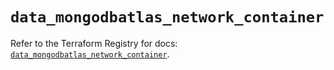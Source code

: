 # `data_mongodbatlas_network_container`

Refer to the Terraform Registry for docs: [`data_mongodbatlas_network_container`](https://registry.terraform.io/providers/mongodb/mongodbatlas/1.41.1/docs/data-sources/network_container).
